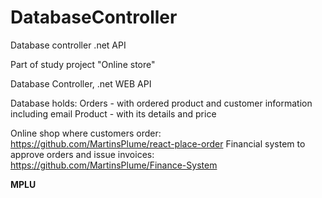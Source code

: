 # DatabaseController
Database controller .net API

Part of study project "Online store"

Database Controller, .net WEB API

Database holds:
Orders - with ordered product and customer information including email
Product - with its details and price

Online shop where customers order:
https://github.com/MartinsPlume/react-place-order
Financial system to approve orders and issue invoices:
https://github.com/MartinsPlume/Finance-System

**MPLU**
